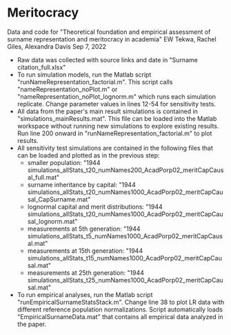 # Meritocracy
Data and code for "Theoretical foundation and empirical assessment of surname representation and meritocracy in academia"
EW Tekwa, Rachel Giles, Alexandra Davis
Sep 7, 2022

- Raw data was collected with source links and date in "Surname citation_full.xlsx"
- To run simulation models, run the Matlab script "runNameRepresentation_factorial.m". This script calls "nameRepresentation_noPlot.m" or "nameRepresentation_noPlot_lognorm.m" which runs each simulation replicate. Change parameter values in lines 12-54 for sensitivity tests.
- All data from the paper's main result simulations is contained in "simulations_mainResults.mat". This file can be loaded into the Matlab workspace without running new simulations to explore existing results. Run line 200 onward in "runNameRepresentation_factorial.m" to plot results.
- All sensitivity test simulations are contained in the following files that can be loaded and plotted as in the previous step:
  - smaller population: "1944 simulations_allStats_t20_numNames200_AcadPorp02_meritCapCausal_full.mat"
  - surname inheritance by capital: "1944 simulations_allStats_t20_numNames1000_AcadPorp02_meritCapCausal_CapSurname.mat"
  - lognormal capital and merit distributions: "1944 simulations_allStats_t20_numNames1000_AcadPorp02_meritCapCausal_lognorm.mat"
  - measurements at 5th generation: "1944 simulations_allStats_t5_numNames1000_AcadPorp02_meritCapCausal.mat"
  - measurements at 15th generation: "1944 simulations_allStats_t15_numNames1000_AcadPorp02_meritCapCausal.mat"
  - measurements at 25th generation: "1944 simulations_allStats_t25_numNames1000_AcadPorp02_meritCapCausal.mat"
- To run empirical analyses, run the Matlab script "runEmpiricalSurnameStatsStack.m". Change line 38 to plot LR data with different reference population normalizations. Script automatically loads "EmpiricalSurnameData.mat" that contains all empirical data analyzed in the paper.
